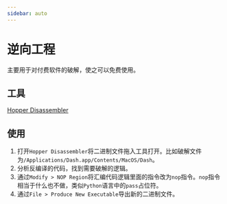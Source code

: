 ```yaml
---
sidebar: auto
---
```


# 逆向工程

主要用于对付费软件的破解，使之可以免费使用。

## 工具

[Hopper Disassembler](https://www.hopperapp.com/index.html)

## 使用

1. 打开`Hopper Disassembler`将二进制文件拖入工具打开。比如破解文件为`/Applications/Dash.app/Contents/MacOS/Dash`。
2. 分析反编译的代码，找到需要破解的逻辑。
3. 通过`Modify > NOP Region`将汇编代码逻辑里面的指令改为`nop`指令。`nop`指令相当于什么也不做，类似`Python`语言中的`pass`占位符。
4. 通过`File > Produce New Executable`导出新的二进制文件。
